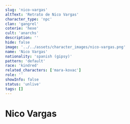 ```yaml
---
slug: 'nico-vargas'
altText: 'Retrato de Nico Vargas'
character_type: 'npc'
clan: 'gangrel'
coterie: 'hexe'
cult: 'anarchs'
description: ''
hide: false
image: '../../assets/character_images/nico-vargas.png'
name: 'Nico Vargas'
nationality: 'spanish (gipsy)'
pattern: 'default'
race: 'kindred'
related_characters: ['mara-kovac']
role: ''
showInfo: false
status: 'unlive'
tags: []
---
```


# Nico Vargas
